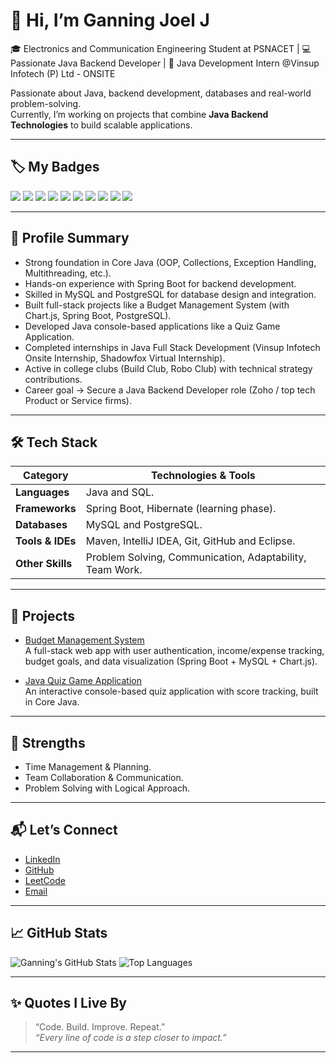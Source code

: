 # 👋 Hi, I’m Ganning Joel J

🎓 Electronics and Communication Engineering Student at PSNACET | 💻 Passionate Java Backend Developer | 🚀 Java Development Intern @Vinsup Infotech (P) Ltd - ONSITE

Passionate about Java, backend development, databases and real-world problem-solving.  
Currently, I’m working on projects that combine **Java Backend Technologies** to build scalable applications.

---

## 🏷️ My Badges

<p align="left">
  <img src="https://img.shields.io/badge/Java-ED8B00?style=for-the-badge&logo=java&logoColor=white"/>
  <img src="https://img.shields.io/badge/Spring%20Boot-6DB33F?style=for-the-badge&logo=springboot&logoColor=white"/>
  <img src="https://img.shields.io/badge/MySQL-4479A1?style=for-the-badge&logo=mysql&logoColor=white"/>
  <img src="https://img.shields.io/badge/PostgreSQL-E34F26?style=for-the-badge&logo=postgresql&logoColor=white"/>
  <img src="https://img.shields.io/badge/Render-1572B6?style=for-the-badge&logo=render&logoColor=white"/>
  <img src="https://img.shields.io/badge/AWS-F7DF1E?style=for-the-badge&logo=AWS&logoColor=black"/>
  <img src="https://img.shields.io/badge/Postman-1572B6?style=for-the-badge&logo=postman&logoColor=white"/>
  <img src="https://img.shields.io/badge/Git-F05032?style=for-the-badge&logo=git&logoColor=white"/>
  <img src="https://img.shields.io/badge/GitHub-181717?style=for-the-badge&logo=github&logoColor=white"/>
  <img src="https://img.shields.io/badge/IntelliJ%20IDEA-000000?style=for-the-badge&logo=intellijidea&logoColor=white"/>
</p>

---

## 🔹 Profile Summary

- Strong foundation in Core Java (OOP, Collections, Exception Handling, Multithreading, etc.).
- Hands-on experience with Spring Boot for backend development.
- Skilled in MySQL and PostgreSQL for database design and integration.
- Built full-stack projects like a Budget Management System (with Chart.js, Spring Boot, PostgreSQL).
- Developed Java console-based applications like a Quiz Game Application.
- Completed internships in Java Full Stack Development (Vinsup Infotech Onsite Internship, Shadowfox Virtual Internship).
- Active in college clubs (Build Club, Robo Club) with technical strategy contributions.
- Career goal → Secure a Java Backend Developer role (Zoho / top tech Product or Service firms).

---

## 🛠️ Tech Stack

| Category        | Technologies & Tools                                      |
|-----------------|-----------------------------------------------------------|
| **Languages**   | Java and SQL.                                             |
| **Frameworks**  | Spring Boot, Hibernate (learning phase).                  |
| **Databases**   | MySQL and PostgreSQL.                                     |
| **Tools & IDEs**| Maven, IntelliJ IDEA, Git, GitHub and Eclipse.            |
| **Other Skills**| Problem Solving, Communication, Adaptability, Team Work.  |

---

## 📌 Projects

- [Budget Management System](https://github.com/GanningJoel-05/Budget-Management-System)  
  A full-stack web app with user authentication, income/expense tracking, budget goals, and data visualization (Spring Boot + MySQL + Chart.js).

- [Java Quiz Game Application](https://github.com/GanningJoel-05/Java-Quiz-Game)  
  An interactive console-based quiz application with score tracking, built in Core Java.
  
---

## 🎯 Strengths

- Time Management & Planning.
- Team Collaboration & Communication.
- Problem Solving with Logical Approach.

---

## 📬 Let’s Connect

- [LinkedIn](www.linkedin.com/in/ganningjoelj1609)
- [GitHub](https://github.com/GanningJoel-05)
- [LeetCode](https://leetcode.com/u/GanningJoelDev169/)
- [Email](ganningjoel169@gmail.com)
  
---

## 📈 GitHub Stats

![Ganning's GitHub Stats](https://github-readme-stats.vercel.app/api?username=GanningJoel-05&show_icons=true&theme=radical)
![Top Languages](https://github-readme-stats.vercel.app/api/top-langs/?username=GanningJoel-05&layout=compact&theme=radical)

---

## ✨ Quotes I Live By

> “Code. Build. Improve. Repeat.”  
> _“Every line of code is a step closer to impact.”_  

---
